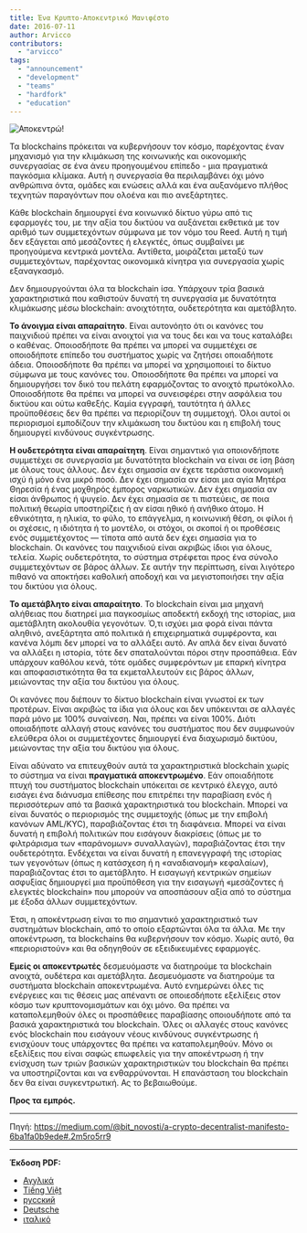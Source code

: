 ```yaml
---
title: Ένα Κρυπτο-Αποκεντρικό Μανιφέστο
date: 2016-07-11
author: Arvicco
contributors:
  - "arvicco"
tags:
  - "announcement"
  - "development"
  - "teams"
  - "hardfork"
  - "education"
---
```


![Αποκεντρώ!](./1gMu8qJtr2NeEuuGzvsfcnw.png)

Τα blockchains πρόκειται να κυβερνήσουν τον κόσμο, παρέχοντας έναν μηχανισμό για την κλιμάκωση της κοινωνικής και οικονομικής συνεργασίας σε ένα άνευ προηγουμένου επίπεδο - μια πραγματικά παγκόσμια κλίμακα. Αυτή η συνεργασία θα περιλαμβάνει όχι μόνο ανθρώπινα όντα, ομάδες και ενώσεις αλλά και ένα αυξανόμενο πλήθος τεχνητών παραγόντων που ολοένα και πιο ανεξάρτητες.

Κάθε blockchain δημιουργεί ένα κοινωνικό δίκτυο γύρω από τις εφαρμογές του, με την αξία του δικτύου να αυξάνεται εκθετικά με τον αριθμό των συμμετεχόντων σύμφωνα με τον νόμο του Reed. Αυτή η τιμή δεν εξάγεται από μεσάζοντες ή ελεγκτές, όπως συμβαίνει με προηγούμενα κεντρικά μοντέλα. Αντίθετα, μοιράζεται μεταξύ των συμμετεχόντων, παρέχοντας οικονομικά κίνητρα για συνεργασία χωρίς εξαναγκασμό.

Δεν δημιουργούνται όλα τα blockchain ίσα. Υπάρχουν τρία βασικά χαρακτηριστικά που καθιστούν δυνατή τη συνεργασία με δυνατότητα κλιμάκωσης μέσω blockchain: ανοιχτότητα, ουδετερότητα και αμετάβλητο.

**Το άνοιγμα είναι απαραίτητο**. Είναι αυτονόητο ότι οι κανόνες του παιχνιδιού πρέπει να είναι ανοιχτοί για να τους δει και να τους καταλάβει ο καθένας. Οποιοσδήποτε θα πρέπει να μπορεί να συμμετέχει σε οποιοδήποτε επίπεδο του συστήματος χωρίς να ζητήσει οποιαδήποτε άδεια. Οποιοσδήποτε θα πρέπει να μπορεί να χρησιμοποιεί το δίκτυο σύμφωνα με τους κανόνες του. Οποιοσδήποτε θα πρέπει να μπορεί να δημιουργήσει τον δικό του πελάτη εφαρμόζοντας το ανοιχτό πρωτόκολλο. Οποιοσδήποτε θα πρέπει να μπορεί να συνεισφέρει στην ασφάλεια του δικτύου και ούτω καθεξής. Καμία εγγραφή, ταυτότητα ή άλλες προϋποθέσεις δεν θα πρέπει να περιορίζουν τη συμμετοχή. Όλοι αυτοί οι περιορισμοί εμποδίζουν την κλιμάκωση του δικτύου και η επιβολή τους δημιουργεί κινδύνους συγκέντρωσης.

**Η ουδετερότητα είναι απαραίτητη**. Είναι σημαντικό για οποιονδήποτε συμμετέχει σε συνεργασία με δυνατότητα blockchain να είναι σε ίση βάση με όλους τους άλλους. Δεν έχει σημασία αν έχετε τεράστια οικονομική ισχύ ή μόνο ένα μικρό ποσό. Δεν έχει σημασία αν είσαι μια αγία Μητέρα Θηρεσία ή ένας μοχθηρός έμπορος ναρκωτικών. Δεν έχει σημασία αν είσαι άνθρωπος ή ψυγείο. Δεν έχει σημασία σε τι πιστεύεις, σε ποια πολιτική θεωρία υποστηρίζεις ή αν είσαι ηθικό ή ανήθικο άτομο. Η εθνικότητα, η ηλικία, το φύλο, το επάγγελμα, η κοινωνική θέση, οι φίλοι ή οι σχέσεις, η ιδιότητα ή το μοντέλο, οι στόχοι, οι σκοποί ή οι προθέσεις ενός συμμετέχοντος — τίποτα από αυτά δεν έχει σημασία για το blockchain. Οι κανόνες του παιχνιδιού είναι ακριβώς ίδιοι για όλους, τελεία. Χωρίς ουδετερότητα, το σύστημα στρέφεται προς ένα σύνολο συμμετεχόντων σε βάρος άλλων. Σε αυτήν την περίπτωση, είναι λιγότερο πιθανό να αποκτήσει καθολική αποδοχή και να μεγιστοποιήσει την αξία του δικτύου για όλους.

**Το αμετάβλητο είναι απαραίτητο**. Το blockchain είναι μια μηχανή αλήθειας που διατηρεί μια παγκοσμίως αποδεκτή εκδοχή της ιστορίας, μια αμετάβλητη ακολουθία γεγονότων. Ό,τι ισχύει μια φορά είναι πάντα αληθινό, ανεξάρτητα από πολιτικά ή επιχειρηματικά συμφέροντα, και κανένα λόμπι δεν μπορεί να το αλλάξει αυτό. Αν απλά δεν είναι δυνατό να αλλάξει η ιστορία, τότε δεν σπαταλούνται πόροι στην προσπάθεια. Εάν υπάρχουν καθόλου κενά, τότε ομάδες συμφερόντων με επαρκή κίνητρα και αποφασιστικότητα θα τα εκμεταλλευτούν εις βάρος άλλων, μειώνοντας την αξία του δικτύου για όλους.

Οι κανόνες που διέπουν το δίκτυο blockchain είναι γνωστοί εκ των προτέρων. Είναι ακριβώς τα ίδια για όλους και δεν υπόκεινται σε αλλαγές παρά μόνο με 100% συναίνεση. Ναι, πρέπει να είναι 100%. Διότι οποιαδήποτε αλλαγή στους κανόνες του συστήματος που δεν συμφωνούν ελεύθερα όλοι οι συμμετέχοντες δημιουργεί ένα διαχωρισμό δικτύου, μειώνοντας την αξία του δικτύου για όλους.

Είναι αδύνατο να επιτευχθούν αυτά τα χαρακτηριστικά blockchain χωρίς το σύστημα να είναι **πραγματικά αποκεντρωμένο**. Εάν οποιαδήποτε πτυχή του συστήματος blockchain υπόκειται σε κεντρικό έλεγχο, αυτό εισάγει ένα διάνυσμα επίθεσης που επιτρέπει την παραβίαση ενός ή περισσότερων από τα βασικά χαρακτηριστικά του blockchain. Μπορεί να είναι δυνατός ο περιορισμός της συμμετοχής (όπως με την επιβολή κανόνων AML/KYC), παραβιάζοντας έτσι τη διαφάνεια. Μπορεί να είναι δυνατή η επιβολή πολιτικών που εισάγουν διακρίσεις (όπως με το φιλτράρισμα των «παράνομων» συναλλαγών), παραβιάζοντας έτσι την ουδετερότητα. Ενδέχεται να είναι δυνατή η επανεγγραφή της ιστορίας των γεγονότων (όπως η κατάσχεση ή η «αναδιανομή» κεφαλαίων), παραβιάζοντας έτσι το αμετάβλητο. Η εισαγωγή κεντρικών σημείων ασφυξίας δημιουργεί μια προϋπόθεση για την εισαγωγή «μεσάζοντες ή ελεγκτές blockchain» που μπορούν να αποσπάσουν αξία από το σύστημα με έξοδα άλλων συμμετεχόντων.

Έτσι, η αποκέντρωση είναι το πιο σημαντικό χαρακτηριστικό των συστημάτων blockchain, από το οποίο εξαρτώνται όλα τα άλλα. Με την αποκέντρωση, τα blockchains θα κυβερνήσουν τον κόσμο. Χωρίς αυτό, θα «περιοριστούν» και θα οδηγηθούν σε εξειδικευμένες εφαρμογές.

**Εμείς οι αποκεντρωτές** δεσμευόμαστε να διατηρούμε τα blockchain ανοιχτά, ουδέτερα και αμετάβλητα. Δεσμευόμαστε να διατηρούμε τα συστήματα blockchain αποκεντρωμένα. Αυτό ενημερώνει όλες τις ενέργειες και τις θέσεις μας απέναντι σε οποιεσδήποτε εξελίξεις στον κόσμο των κρυπτονομισμάτων και όχι μόνο. Θα πρέπει να καταπολεμηθούν όλες οι προσπάθειες παραβίασης οποιουδήποτε από τα βασικά χαρακτηριστικά του blockchain. Όλες οι αλλαγές στους κανόνες ενός blockchain που εισάγουν νέους κινδύνους συγκέντρωσης ή ενισχύουν τους υπάρχοντες θα πρέπει να καταπολεμηθούν. Μόνο οι εξελίξεις που είναι σαφώς επωφελείς για την αποκέντρωση ή την ενίσχυση των τριών βασικών χαρακτηριστικών του blockchain θα πρέπει να υποστηρίζονται και να ενθαρρύνονται. Η επανάσταση του blockchain δεν θα είναι συγκεντρωτική. Ας το βεβαιωθούμε.

**Προς τα εμπρός.**

---

Πηγή: https://medium.com/@bit_novosti/a-crypto-decentralist-manifesto-6ba1fa0b9ede#.2m5ro5rr9

---

**Έκδοση PDF:**

- [Αγγλικά](/A_Crypto-Decentralist_Manifesto.pdf)
- [Tiếng Việt](/A_Crypto-Decentralist_Manifesto_vietnamese.pdf)
- [русский](/A_Crypto-Decentralist_Manifesto_russian.pdf)
- [Deutsche](/A_Crypto-Decentralist_Manifesto_german.pdf)
- [ιταλικό](/A_Crypto-Decentralist_Manifesto_italian.pdf)